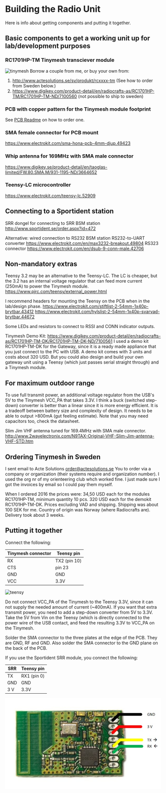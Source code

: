 # Building the Radio Unit
Here is info about getting components and putting it together.

## Basic components to get a working unit up for lab/development purposes

### RC1701HP-TM	Tinymesh transciever module
![tinymesh](https://radiocrafts.com/wp-content/uploads/2016/08/Produkt2_300dpi_3x2inch-1.jpg)
Borrow a couple from me, or buy your own from:
1. http://www.actesolutions.se/sv/produkt/rcxxxx-tm (See how to order from Sweden below.)
2. https://www.digikey.com/product-detail/en/radiocrafts-as/RC1701HP-TM/RC1701HP-TM-ND/7100560 (not possible to ship to sweden)

### PCB with copper pattern for the Tinymesh module footprint
See [PCB Readme](./PCB/README.md) on how to order one.

### SMA female connector for PCB mount
https://www.electrokit.com/sma-hona-pcb-4mm-djup.49423

### Whip antenna for 169MHz with SMA male connector 
https://www.digikey.se/product-detail/en/taoglas-limited/FW.80.SMA.M/931-1195-ND/3664652

### Teensy-LC microcontroller
https://www.electrokit.com/teensy-lc.52909


## Connecting to a Sportident station

SRR dongel for connecting to SRR BSM station
http://www.sportident.se/order.aspx?id=472

Alternative: wired connection to RS232 BSM station
RS232-to-UART converter
https://www.electrokit.com/en/max3232-breakout.49804
RS323 connector
https://www.electrokit.com/en/dsub-9-conn-male.42706


## Non-mandatory extras
Teensy 3.2 may be an alternative to the Teensy-LC. The LC is cheaper, but the 3.2 has an internal voltage regulator that can feed more current (250mA) to power the Tinymesh module.
https://www.pjrc.com/teensy/external_power.html

I recommend headers for mounting the Teensy on the PCB when in the lab/design phase.
https://www.electrokit.com/stiftlist-2-54mm-1x40p-brytbar.43412
https://www.electrokit.com/hylslist-2-54mm-1x40p-svarvad-brytbar.44672

Some LEDs and resistors to connect to RSSI and CONN indicator outputs.

Tinymesh Demo Kit:
https://www.digikey.com/product-detail/en/radiocrafts-as/RC1701HP-TM-DK/RC1701HP-TM-DK-ND/7100561 
I used a demo kit RC1701HP-TM-DK for the Gateway, since it is a ready made appliance that you just connect to the PC with USB. A demo kit comes with 3 units and costs about 320 USD. But you could also design and build your own gateway unit using a Teensy (which just passes serial straight through) and a Tinymesh module. 

## For maximum outdoor range
To use full transmit power, an additional voltage regulator from the USB's 5V to the Tinymesh VCC_PA that takes 3.3V. I think a buck (switched step-down) converter is better than a linear since it is more energy efficient. It is a tradeoff between battery size and complexity of design. It needs to be able to output >800mA (gut feeling estimate). Note that you may need capacitors too, check the datasheet.

Slim Jim VHF antenna tuned for 169.4MHz with SMA male connector.
http://www.2wayelectronix.com/N9TAX-Original-VHF-Slim-Jim-antenna-VHF-STD.htm

## Ordering Tinymesh in Sweden

I sent email to Acte Solutions order@actesolutions.se 
You to order via a company or organization (their systems require and organization number). I used the org nr of my orienteering club whch worked fine. I just made sure I got the invoices by email so I could pay them myself.

When I ordered 2016 the prices were:
34,50 USD each for the modules RC1701HP-TM, minimum quantity 10 pcs.
320 USD each for the demokit RC1701HP-TM-DK.
Prices excluding VAD and shipping. Shipping was about 100 SEK for me. Country of origin was Norway (where Radiocrafts are).
Delivery took about 3 weeks.


## Putting it together
Connect the following:

| Tinymesh connector | Teensy pin |
| --- | --- |
| RX | TX2 (pin 10) |
| CTS | pin 23 |
| GND | GND |
| VCC | 3.3V |

![teensy](https://www.pjrc.com/teensy/teensylc_front_pinout.png)

Do not connect VCC_PA of the Tinymesh to the Teensy 3.3V, since it can not supply the needed amount of current (~400mA). If you want that extra transmit power, you need to add a step-down converter from 5V to 3.3V. Take the 5V from Vin on the Teensy (which is directly connected to the power wire of the USB contact, and feed the resulting 3.3V to VCC_PA on the Tinymesh.

Solder the SMA connector to the three plates at the edge of the PCB. They are GND, RF and GND. Also solder the SMA connector to the GND plane on the back of the PCB.

If you use the Sportident SRR module, you connect the following:

| SRR | Teensy pin |
| --- | --- |
| TX | RX1 (pin 0) |
| GND | GND |
| 3 V | 3.3V |

![srr pinout](../docs/SRR-pinout.jpg)
